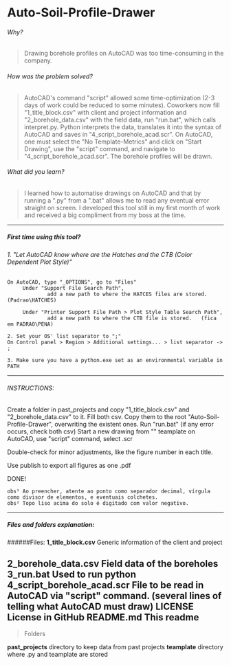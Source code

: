 # Auto-Soil-Profile-Drawer
###### Why?
> Drawing borehole profiles on AutoCAD was too time-consuming in the company. 

###### How was the problem solved?
> AutoCAD's command "script" allowed some time-optimization (2-3 days of work could be reduced to some minutes). Coworkers now fill "1_title_block.csv" with client and project information and "2_borehole_data.csv" with the field data, run "run.bat", which calls interpret.py. Python interprets the data, translates it into the syntax of AutoCAD and saves in "4_script_borehole_acad.scr". On AutoCAD, one must select the "No Template-Metrics" and click on "Start Drawing", use the "script" command, and navigate to "4_script_borehole_acad.scr". The borehole profiles will be drawn.

###### What did you learn?
> I learned how to automatise drawings on AutoCAD and that by running a ".py" from a ".bat" allows me to read any eventual error straight on screen. I developed this tool still in my first month of work and received a big compliment from my boss at the time.
----------------------------------------------------------------------------------------------------------
##### First time using this tool?
###### 1. "Let AutoCAD know where are the Hatches and the CTB (Color Dependent Plot Style)"
	On AutoCAD, type "_OPTIONS", go to "Files"
	     Under "Support File Search Path", 
	             add a new path to where the HATCES files are stored. (Padrao\HATCHES)
	
	     Under "Printer Support File Path > Plot Style Table Search Path",
	             add a new path to where the CTB file is stored.   (fica em PADRAO\PENA)
	
	2. Set your OS' list separator to ";"
	On Control panel > Region > Additional settings... > list separator -> ;
	
	3. Make sure you have a python.exe set as an environmental variable in PATH
----------------------------------------------------------------------------------------------------------
###### INSTRUCTIONS:
Create a folder in past_projects and copy "1_title_block.csv" and "2_borehole_data.csv" to it.
Fill both csv. Copy them to the root "Auto-Soil-Profile-Drawer\", overwriting the existent ones.
Run "run.bat" (if any error occurs, check both csv)
Start a new drawing from "" teamplate on AutoCAD, use "script" command, select .scr

Double-check for minor adjustments, like the figure number in each title.

Use publish to export all figures as one .pdf

DONE!

	obs¹ Ao preencher, atente ao ponto como separador decimal, vírgula como divisor de elementos, e eventuais colchetes.
	obs² Topo liso acima do solo é digitado com valor negativo.

----------------------------------------------------------------------------------------------------------
##### Files and folders explanation:
######Files:
__1_title_block.csv__
Generic information of the client and project

**2_borehole_data.csv**
Field data of the boreholes
**3_run.bat**
Used to run python
**4_script_borehole_acad.scr**
File to be read in AutoCAD via "script" command.
(several lines of telling what AutoCAD must draw)
**LICENSE**
License in GitHub
**README.md**
This readme
-------------------------------------
> Folders

**past_projects** 
directory to keep data from past projects
**teamplate** 
directory where .py and teamplate are stored

